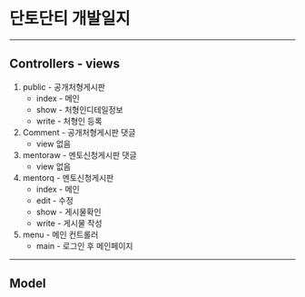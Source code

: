 # 단토단티 개발일지
-----------------------

## Controllers - views

1. public - 공개처형게시판
    - index - 메인
    - show - 처형인디테일정보
    - write - 처형인 등록
2. Comment - 공개처형게시판 댓글
    -  view 없음
3. mentoraw - 멘토신청게시판 댓글
    - view 없음
4. mentorq - 멘토신청게시판
    - index - 메인
    - edit - 수정
    - show - 게시물확인
    - write - 게시물 작성
5. menu - 메인 컨트롤러
    - main - 로그인 후 메인페이지

-------------------------

## Model
